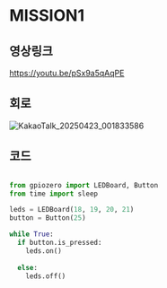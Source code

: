 # MISSION1

## 영상링크
https://youtu.be/pSx9a5qAqPE

## 회로

![KakaoTalk_20250423_001833586](https://github.com/user-attachments/assets/f081863c-eb1c-4c79-afcb-7154b1c9baa2)



## 코드

```python

from gpiozero import LEDBoard, Button
from time import sleep

leds = LEDBoard(18, 19, 20, 21)
button = Button(25)

while True:
  if button.is_pressed:
    leds.on()
    
  else:
    leds.off()

```
